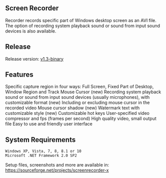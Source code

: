 Screen Recorder
------------
Recorder records specific part of Windows desktop screen as an AVI file. The option of recording system playback sound or sound from input sound devices is also available.

Release
------------
Release version: [v1.3-binary]

[v1.3-binary]: https://github.com/JumpingYang001/screenrecorder/releases/tag/v1.3-binary

Features
------------
Specific capture region in four ways: Full Screen, Fixed Part of Desktop, Window Region and Track Mouse Cursor (new)
Recording system playback sound or sound from input sound devices (usually microphones), with customizable format (new)
Including or excluding mouse cursor in the recorded video
Mouse cursor shadow (new)
Watermark text with customizable style (new)
Customizable hot keys
User-specified video compressor and fps (frames per second)
High quality video, small output file
Easy to use and friendly user interface

System Requirements
------------
    Windows XP, Vista, 7, 8, 8.1 or 10
    Microsoft .NET Framework 2.0 SP2

Setup files, screenshots and more are available in: https://sourceforge.net/projects/screenrecorder-x

